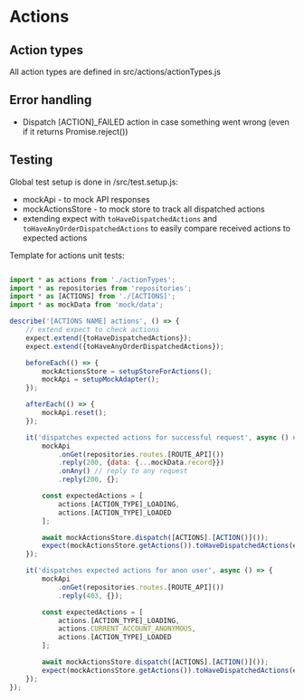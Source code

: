 # Actions

## Action types

All action types are defined in src/actions/actionTypes.js

## Error handling

- Dispatch [ACTION]\_FAILED action in case something went wrong (even if it returns Promise.reject())

## Testing

Global test setup is done in /src/test.setup.js:

- mockApi - to mock API responses
- mockActionsStore - to mock store to track all dispatched actions
- extending expect with `toHaveDispatchedActions` and `toHaveAnyOrderDispatchedActions` to easily compare received actions to expected actions

Template for actions unit tests:

```javascript

import * as actions from './actionTypes';
import * as repositories from 'repositories';
import * as [ACTIONS] from './[ACTIONS]';
import * as mockData from 'mock/data';

describe('[ACTIONS NAME] actions', () => {
    // extend expect to check actions
    expect.extend({toHaveDispatchedActions});
    expect.extend({toHaveAnyOrderDispatchedActions});

    beforeEach(() => {
        mockActionsStore = setupStoreForActions();
        mockApi = setupMockAdapter();
    });

    afterEach(() => {
        mockApi.reset();
    });

    it('dispatches expected actions for successful request', async () => {
        mockApi
            .onGet(repositories.routes.[ROUTE_API]())
            .reply(200, {data: {...mockData.record}})
            .onAny() // reply to any request
            .reply(200, {};

        const expectedActions = [
            actions.[ACTION_TYPE]_LOADING,
            actions.[ACTION_TYPE]_LOADED
        ];

        await mockActionsStore.dispatch([ACTIONS].[ACTION()]());
        expect(mockActionsStore.getActions()).toHaveDispatchedActions(expectedActions);
    });

    it('dispatches expected actions for anon user', async () => {
        mockApi
            .onGet(repositories.routes.[ROUTE_API]())
            .reply(403, {});

        const expectedActions = [
            actions.[ACTION_TYPE]_LOADING,
            actions.CURRENT_ACCOUNT_ANONYMOUS,
            actions.[ACTION_TYPE]_LOADED
        ];

        await mockActionsStore.dispatch([ACTIONS].[ACTION()]());
        expect(mockActionsStore.getActions()).toHaveDispatchedActions(expectedActions);
    });
});

```
